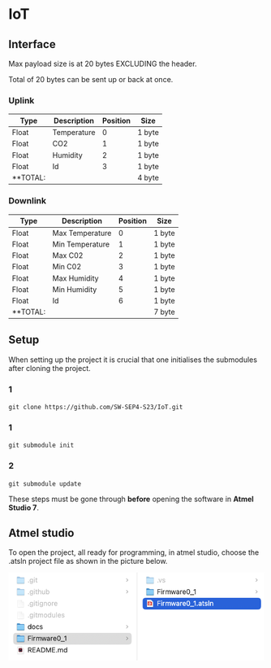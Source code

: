 # IoT

## Interface

Max payload size is at 20 bytes EXCLUDING the header.

Total of 20 bytes can be sent up or back at once.

### Uplink

| Type        | Description       | Position    | Size        |
| ----------- | ----------------- | ----------- | ----------- |
| Float       | Temperature       | 0           | 1 byte      |
| Float       | CO2               | 1           | 1 byte      |
| Float       | Humidity          | 2           | 1 byte      |
| Float       | Id                | 3           | 1 byte      |
| **TOTAL:    |                   |             | 4 byte

### Downlink

| Type        | Description           | Position    | Size        |
| ----------- | -----------------     | ----------- | ----------- |
| Float       | Max Temperature       | 0           | 1 byte      |
| Float       | Min Temperature       | 1           | 1 byte      |
| Float       | Max C02               | 2           | 1 byte      |
| Float       | Min C02               | 3           | 1 byte      | 
| Float       | Max Humidity          | 4           | 1 byte      | 
| Float       | Min Humidity          | 5           | 1 byte      |
| Float       | Id                    | 6           | 1 byte      | 
| **TOTAL:    |                       |             | 7 byte      | 

## Setup

When setting up the project it is crucial that one initialises the submodules after cloning the project.

### 1
```git
git clone https://github.com/SW-SEP4-S23/IoT.git
```
### 1
```git
git submodule init
```
### 2
```git
git submodule update
```

These steps must be gone through **before** opening the software in **Atmel Studio 7**.

## Atmel studio

To open the project, all ready for programming, in atmel studio, choose the .atsln project file as shown in the picture below.

![example](docs/pic/exampleImg.jpg)

